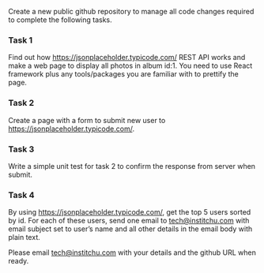 Create a new public github repository to manage all code changes required to complete the following tasks.

### Task 1
Find out how https://jsonplaceholder.typicode.com/ REST API works and make a web page to display all photos in album id:1. You need to use React framework plus any tools/packages you are familiar with to prettify the page.

### Task 2
Create a page with a form to submit new user to https://jsonplaceholder.typicode.com/.

### Task 3
Write a simple unit test for task 2 to confirm the response from server when submit.

### Task 4
By using https://jsonplaceholder.typicode.com/, get the top 5 users sorted by id. For each of these users, send one email to tech@institchu.com with email subject set to user’s name and all other details in the email body with plain text.

Please email tech@institchu.com with your details and the github URL when ready.
